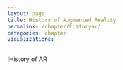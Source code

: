 ```yaml
---
layout: page
title: History of Augmented Reality
permalink: /chapter/historyar/
categories: chapter
visualizations:
---
```


!History of AR
